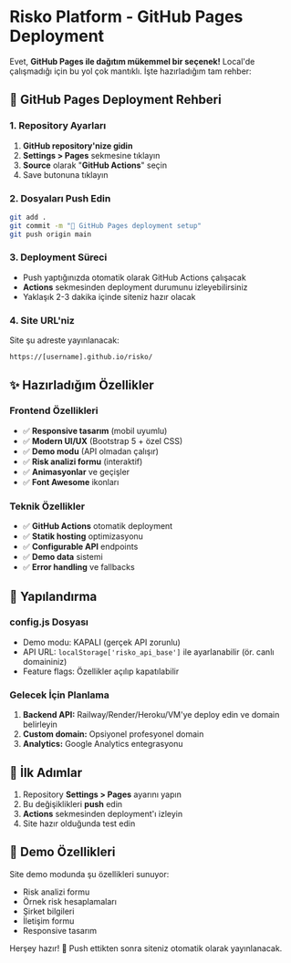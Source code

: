 # Risko Platform - GitHub Pages Deployment

Evet, **GitHub Pages ile dağıtım mükemmel bir seçenek!** Local'de çalışmadığı için bu yol çok mantıklı. İşte hazırladığım tam rehber:

## 🚀 GitHub Pages Deployment Rehberi

### 1. Repository Ayarları

1. **GitHub repository'nize gidin**
2. **Settings > Pages** sekmesine tıklayın
3. **Source** olarak "**GitHub Actions**" seçin
4. Save butonuna tıklayın

### 2. Dosyaları Push Edin

```bash
git add .
git commit -m "🚀 GitHub Pages deployment setup"
git push origin main
```

### 3. Deployment Süreci

- Push yaptığınızda otomatik olarak GitHub Actions çalışacak
- **Actions** sekmesinden deployment durumunu izleyebilirsiniz
- Yaklaşık 2-3 dakika içinde siteniz hazır olacak

### 4. Site URL'niz

Site şu adreste yayınlanacak:
```
https://[username].github.io/risko/
```

## ✨ Hazırladığım Özellikler

### Frontend Özellikleri
- ✅ **Responsive tasarım** (mobil uyumlu)
- ✅ **Modern UI/UX** (Bootstrap 5 + özel CSS)
- ✅ **Demo modu** (API olmadan çalışır)
- ✅ **Risk analizi formu** (interaktif)
- ✅ **Animasyonlar** ve geçişler
- ✅ **Font Awesome** ikonları

### Teknik Özellikler
- ✅ **GitHub Actions** otomatik deployment
- ✅ **Statik hosting** optimizasyonu
- ✅ **Configurable API** endpoints
- ✅ **Demo data** sistemi
- ✅ **Error handling** ve fallbacks

## 🔧 Yapılandırma

### config.js Dosyası
- Demo modu: KAPALI (gerçek API zorunlu)
- API URL: `localStorage['risko_api_base']` ile ayarlanabilir (ör. canlı domaininiz)
- Feature flags: Özellikler açılıp kapatılabilir

### Gelecek İçin Planlama
1. **Backend API:** Railway/Render/Heroku/VM'ye deploy edin ve domain belirleyin
2. **Custom domain:** Opsiyonel profesyonel domain
3. **Analytics:** Google Analytics entegrasyonu

## 🎯 İlk Adımlar

1. Repository **Settings > Pages** ayarını yapın
2. Bu değişiklikleri **push** edin
3. **Actions** sekmesinden deployment'ı izleyin
4. Site hazır olduğunda test edin

## 📱 Demo Özellikleri

Site demo modunda şu özellikleri sunuyor:
- Risk analizi formu
- Örnek risk hesaplamaları
- Şirket bilgileri
- İletişim formu
- Responsive tasarım

Herşey hazır! 🎉 Push ettikten sonra siteniz otomatik olarak yayınlanacak.
